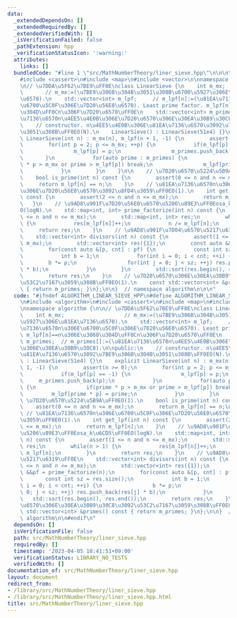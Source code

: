 ```yaml
---
data:
  _extendedDependsOn: []
  _extendedRequiredBy: []
  _extendedVerifiedWith: []
  _isVerificationFailed: false
  _pathExtension: hpp
  _verificationStatusIcon: ':warning:'
  attributes:
    links: []
  bundledCode: "#line 1 \"src/MathNumberTheory/liner_sieve.hpp\"\n\n\n\n#include <algorithm>\n\
    #include <cassert>\n#include <map>\n#include <vector>\n\nnamespace algorithm {\n\
    \n// \u7DDA\u5F62\u7BE9\uFF0E\nclass LinearSieve {\n    int m_mx;            \
    \       // m_mx:=(\u7BE9\u306B\u304B\u3051\u308B\u6700\u5927\u306E\u81EA\u7136\
    \u6570).\n    std::vector<int> m_lpf;     // m_lpf[n]:=(\u81EA\u7136\u6570n\u306E\
    \u6700\u5C0F\u306E\u7D20\u56E0\u6570). Least prime factor. m_lpf[n]==n\u306E\u3068\
    \u304D\uFF0Cn\u306F\u7D20\u6570\uFF0E\n    std::vector<int> m_primes;  // m_primes[]:=(\u81EA\
    \u7136\u6570n\u4EE5\u4E0B\u306E\u7D20\u6570\u306E\u30EA\u30B9\u30C8).\n\npublic:\n\
    \    // constructor. n\u4EE5\u4E0B\u306E\u81EA\u7136\u6570\u3092\u7BE9\u306B\u304B\
    \u3051\u308B\uFF0EO(N).\n    LinearSieve() : LinearSieve(51e4) {}\n    explicit\
    \ LinearSieve(int n) : m_mx(n), m_lpf(n + 1, -1) {\n        assert(n >= 0);\n\
    \        for(int p = 2; p <= m_mx; ++p) {\n            if(m_lpf[p] == -1) {\n\
    \                m_lpf[p] = p;\n                m_primes.push_back(p);\n     \
    \       }\n            for(auto prime : m_primes) {\n                if(prime\
    \ * p > m_mx or prime > m_lpf[p]) break;\n                m_lpf[prime * p] = prime;\n\
    \            }\n        }\n    }\n\n    // \u7D20\u6570\u5224\u5B9A\uFF0EO(1).\n\
    \    bool is_prime(int n) const {\n        assert(0 <= n and n <= m_mx);\n   \
    \     return m_lpf[n] == n;\n    }\n    // \u81EA\u7136\u6570n\u306E\u6700\u5C0F\
    \u306E\u7D20\u56E0\u6570\u3092\u8FD4\u3059\uFF0EO(1).\n    int get_lpf(int n)\
    \ const {\n        assert(2 <= n and n <= m_mx);\n        return m_lpf[n];\n \
    \   }\n    // \u9AD8\u901F\u7D20\u56E0\u6570\u5206\u89E3\uFF0Eosa_k\u6CD5\uFF0E\
    O(logN).\n    std::map<int, int> prime_factorize(int n) const {\n        assert(1\
    \ <= n and n <= m_mx);\n        std::map<int, int> res;\n        while(n > 1)\
    \ {\n            res[m_lpf[n]]++;\n            n /= m_lpf[n];\n        }\n   \
    \     return res;\n    }\n    // \u9AD8\u901F\u7D04\u6570\u5217\u6319\uFF0E\n\
    \    std::vector<int> divisors(int n) const {\n        assert(1 <= n and n <=\
    \ m_mx);\n        std::vector<int> res({1});\n        const auto &&pf = prime_factorize(n);\n\
    \        for(const auto &[p, cnt] : pf) {\n            const int sz = res.size();\n\
    \            int b = 1;\n            for(int i = 0; i < cnt; ++i) {\n        \
    \        b *= p;\n                for(int j = 0; j < sz; ++j) res.push_back(res[j]\
    \ * b);\n            }\n        }\n        std::sort(res.begin(), res.end());\n\
    \        return res;\n    }\n    // \u7D20\u6570\u306E\u30EA\u30B9\u30C8\u3092\
    \u53C2\u7167\u3059\u308B\uFF0EO(1).\n    const std::vector<int> &primes() const\
    \ { return m_primes; }\n};\n\n}  // namespace algorithm\n\n\n"
  code: "#ifndef ALGORITHM_LINEAR_SIEVE_HPP\n#define ALGORITHM_LINEAR_SIEVE_HPP 1\n\
    \n#include <algorithm>\n#include <cassert>\n#include <map>\n#include <vector>\n\
    \nnamespace algorithm {\n\n// \u7DDA\u5F62\u7BE9\uFF0E\nclass LinearSieve {\n\
    \    int m_mx;                   // m_mx:=(\u7BE9\u306B\u304B\u3051\u308B\u6700\
    \u5927\u306E\u81EA\u7136\u6570).\n    std::vector<int> m_lpf;     // m_lpf[n]:=(\u81EA\
    \u7136\u6570n\u306E\u6700\u5C0F\u306E\u7D20\u56E0\u6570). Least prime factor.\
    \ m_lpf[n]==n\u306E\u3068\u304D\uFF0Cn\u306F\u7D20\u6570\uFF0E\n    std::vector<int>\
    \ m_primes;  // m_primes[]:=(\u81EA\u7136\u6570n\u4EE5\u4E0B\u306E\u7D20\u6570\
    \u306E\u30EA\u30B9\u30C8).\n\npublic:\n    // constructor. n\u4EE5\u4E0B\u306E\
    \u81EA\u7136\u6570\u3092\u7BE9\u306B\u304B\u3051\u308B\uFF0EO(N).\n    LinearSieve()\
    \ : LinearSieve(51e4) {}\n    explicit LinearSieve(int n) : m_mx(n), m_lpf(n +\
    \ 1, -1) {\n        assert(n >= 0);\n        for(int p = 2; p <= m_mx; ++p) {\n\
    \            if(m_lpf[p] == -1) {\n                m_lpf[p] = p;\n           \
    \     m_primes.push_back(p);\n            }\n            for(auto prime : m_primes)\
    \ {\n                if(prime * p > m_mx or prime > m_lpf[p]) break;\n       \
    \         m_lpf[prime * p] = prime;\n            }\n        }\n    }\n\n    //\
    \ \u7D20\u6570\u5224\u5B9A\uFF0EO(1).\n    bool is_prime(int n) const {\n    \
    \    assert(0 <= n and n <= m_mx);\n        return m_lpf[n] == n;\n    }\n   \
    \ // \u81EA\u7136\u6570n\u306E\u6700\u5C0F\u306E\u7D20\u56E0\u6570\u3092\u8FD4\
    \u3059\uFF0EO(1).\n    int get_lpf(int n) const {\n        assert(2 <= n and n\
    \ <= m_mx);\n        return m_lpf[n];\n    }\n    // \u9AD8\u901F\u7D20\u56E0\u6570\
    \u5206\u89E3\uFF0Eosa_k\u6CD5\uFF0EO(logN).\n    std::map<int, int> prime_factorize(int\
    \ n) const {\n        assert(1 <= n and n <= m_mx);\n        std::map<int, int>\
    \ res;\n        while(n > 1) {\n            res[m_lpf[n]]++;\n            n /=\
    \ m_lpf[n];\n        }\n        return res;\n    }\n    // \u9AD8\u901F\u7D04\u6570\
    \u5217\u6319\uFF0E\n    std::vector<int> divisors(int n) const {\n        assert(1\
    \ <= n and n <= m_mx);\n        std::vector<int> res({1});\n        const auto\
    \ &&pf = prime_factorize(n);\n        for(const auto &[p, cnt] : pf) {\n     \
    \       const int sz = res.size();\n            int b = 1;\n            for(int\
    \ i = 0; i < cnt; ++i) {\n                b *= p;\n                for(int j =\
    \ 0; j < sz; ++j) res.push_back(res[j] * b);\n            }\n        }\n     \
    \   std::sort(res.begin(), res.end());\n        return res;\n    }\n    // \u7D20\
    \u6570\u306E\u30EA\u30B9\u30C8\u3092\u53C2\u7167\u3059\u308B\uFF0EO(1).\n    const\
    \ std::vector<int> &primes() const { return m_primes; }\n};\n\n}  // namespace\
    \ algorithm\n\n#endif\n"
  dependsOn: []
  isVerificationFile: false
  path: src/MathNumberTheory/liner_sieve.hpp
  requiredBy: []
  timestamp: '2023-04-05 18:41:51+09:00'
  verificationStatus: LIBRARY_NO_TESTS
  verifiedWith: []
documentation_of: src/MathNumberTheory/liner_sieve.hpp
layout: document
redirect_from:
- /library/src/MathNumberTheory/liner_sieve.hpp
- /library/src/MathNumberTheory/liner_sieve.hpp.html
title: src/MathNumberTheory/liner_sieve.hpp
---
```

